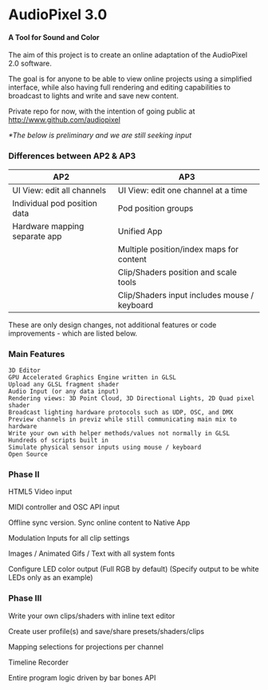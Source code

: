 AudioPixel 3.0
========

#### A Tool for Sound and Color ####

The aim of this project is to create an online adaptation of the AudioPixel 2.0 software.

The goal is for anyone to be able to view online projects using a simplified interface, while also having full rendering and editing capabilities to broadcast to lights and write and save new content.

Private repo for now, with the intention of going public at http://www.github.com/audiopixel


_*The below is preliminary and we are still seeking input_



### Differences between AP2 & AP3 ###

|                          AP2  |                                          AP3 |
|------------------------------ | -------------------------------------------- |
|UI View: edit all channels     | UI View: edit one channel at a time          |
|Individual pod position data   | Pod position groups                          |
|Hardware mapping separate app  | Unified App                                  |
|                               | Multiple position/index maps for content     |
|                               | Clip/Shaders position and scale tools        |
|                               | Clip/Shaders input includes mouse / keyboard |

These are only design changes, not additional features or code improvements - which are listed below.


### Main Features ###
	
	3D Editor
	GPU Accelerated Graphics Engine written in GLSL
	Upload any GLSL fragment shader
	Audio Input (or any data input)
	Rendering views: 3D Point Cloud, 3D Directional Lights, 2D Quad pixel shader
	Broadcast lighting hardware protocols such as UDP, OSC, and DMX
	Preview channels in previz while still communicating main mix to hardware
	Write your own with helper methods/values not normally in GLSL
	Hundreds of scripts built in
	Simulate physical sensor inputs using mouse / keyboard
	Open Source

### Phase II ###

HTML5 Video input

MIDI controller and OSC API input

Offline sync version. Sync online content to Native App

Modulation Inputs for all clip settings

Images / Animated Gifs / Text with all system fonts

Configure LED color output (Full RGB by default)
(Specify output to be white LEDs only as an example)


### Phase III ###

Write your own clips/shaders with inline text editor

Create user profile(s) and save/share presets/shaders/clips

Mapping selections for projections per channel

Timeline Recorder

Entire program logic driven by bar bones API